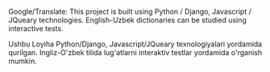 Google/Translate:
This project is built using Python / Django, Javascript / JQueary technologies.
English-Uzbek dictionaries can be studied using interactive tests.

Ushbu Loyiha Python/Django, Javascript/JQueary texnologiyalari yordamida qurilgan.
Ingliz-O'zbek tilida lug'atlarni interaktiv testlar yordamida o'rganish mumkin. 
